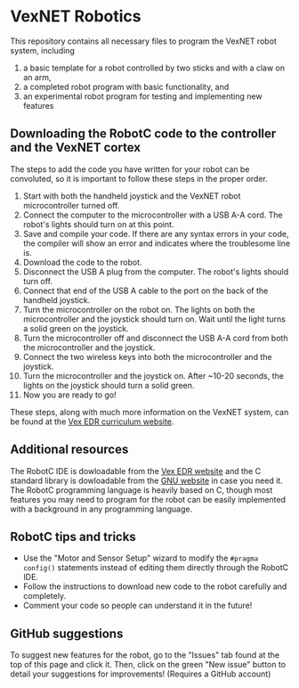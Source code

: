 VexNET Robotics
====
This repository contains all necessary files to program the VexNET robot system, including
1. a basic template for a robot controlled by two sticks and with a claw on an arm,
2. a completed robot program with basic functionality, and
3. an experimental robot program for testing and implementing new features

Downloading the RobotC code to the controller and the VexNET cortex
----
The steps to add the code you have written for your robot can be convoluted, so it is important to follow these steps in the proper order.
1. Start with both the handheld joystick and the VexNET robot microcontroller turned off.
2. Connect the computer to the microcontroller with a USB A-A cord. The robot's lights should turn on at this point.
3. Save and compile your code. If there are any syntax errors in your code, the compiler will show an error and indicates where the troublesome line is.
4. Download the code to the robot.
5. Disconnect the USB A plug from the computer. The robot's lights should turn off.
6. Connect that end of the USB A cable to the port on the back of the handheld joystick.
7. Turn the microcontroller on the robot on. The lights on both the microcontroller and the joystick should turn on. Wait until the light turns a solid green on the joystick.
8. Turn the microcontroller off and disconnect the USB A-A cord from both the microcontroller and the joystick.
9. Connect the two wireless keys into both the microcontroller and the joystick.
10. Turn the microcontroller and the joystick on. After ~10-20 seconds, the lights on the joystick should turn a solid green.
11. Now you are ready to go!

These steps, along with much more information on the VexNET system, can be found at the [Vex EDR curriculum website](https://curriculum.vexrobotics.com/appendices/appendix-2.html).

Additional resources
----
The RobotC IDE is dowloadable from the [Vex EDR website](https://www.vexrobotics.com/robotc-vexedr-vexiq.html) and the C standard library is dowloadable from the [GNU website](https://www.gnu.org/software/libc/) in case you need it. The RobotC programming language is heavily based on C, though most features you may need to program for the robot can be easily implemented with a background in any programming language.

RobotC tips and tricks
----
* Use the "Motor and Sensor Setup" wizard to modify the `#pragma config()` statements instead of editing them directly through the RobotC IDE.
* Follow the instructions to download new code to the robot carefully and completely.
* Comment your code so people can understand it in the future!

GitHub suggestions
----
To suggest new features for the robot, go to the "Issues" tab found at the top of this page and click it. Then, click on the green "New issue" button to detail your suggestions for improvements! (Requires a GitHub account)
